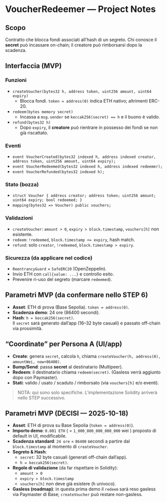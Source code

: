 # VoucherRedeemer — Project Notes

## Scopo
Contratto che blocca fondi associati all'hash di un segreto. Chi conosce il **secret** può incassare on-chain; il creatore può rimborsarsi dopo la scadenza.

## Interfaccia (MVP)
### Funzioni
- `createVoucher(bytes32 h, address token, uint256 amount, uint64 expiry)`
  - Blocca fondi. `token = address(0)` indica ETH nativo; altrimenti ERC-20.
- `redeem(bytes memory secret)`
  - Incassa a `msg.sender` se `keccak256(secret) == h` e il buono è valido.
- `refund(bytes32 h)`
  - Dopo `expiry`, il **creatore** può rientrare in possesso dei fondi se non già riscattato.

### Eventi
- `event VoucherCreated(bytes32 indexed h, address indexed creator, address token, uint256 amount, uint64 expiry);`
- `event VoucherRedeemed(bytes32 indexed h, address indexed redeemer);`
- `event VoucherRefunded(bytes32 indexed h);`

### Stato (bozza)
- `struct Voucher { address creator; address token; uint256 amount; uint64 expiry; bool redeemed; }`
- `mapping(bytes32 => Voucher) public vouchers;`

### Validazioni
- `createVoucher`: `amount > 0`, `expiry > block.timestamp`, `vouchers[h]` non esistente.
- `redeem`: `!redeemed`, `block.timestamp <= expiry`, hash match.
- `refund`: solo `creator`, `!redeemed`, `block.timestamp > expiry`.

### Sicurezza (da applicare nel codice)
- `ReentrancyGuard` + `SafeERC20` (OpenZeppelin).
- Invio ETH con `call{value: ...}` e controllo esito.
- Prevenire ri-uso del segreto (marcare `redeemed`).

## Parametri MVP (da confermare nello STEP 6)
- **Asset**: ETH di prova (Base Sepolia). `token = address(0)`.
- **Scadenza demo**: 24 ore (86400 secondi).
- **Hash**: `h = keccak256(secret)`.  
  Il `secret` sarà generato dall’app (16–32 byte casuali) e passato off-chain via prossimità.

## “Coordinate” per Persona A (UI/app)
- **Create**: genera `secret`, calcola `h`, chiama `createVoucher(h, address(0), amountWei, now+86400)`.
- **Bump/Send**: passa **secret** al destinatario (Multipeer).
- **Redeem**: il destinatario chiama `redeem(secret)`. (Gasless verrà aggiunto dopo con Paymaster).
- **Stati**: valido / usato / scaduto / rimborsato (via `vouchers[h]` e/o eventi).

> NOTA: qui sono solo specifiche. L’implementazione Solidity arriverà nello STEP successivo.
## Parametri MVP (DECISI — 2025-10-18)
- **Asset**: ETH di prova su Base Sepolia (`token = address(0)`).
- **Importo demo**: `0.001 ETH` ( = `1_000_000_000_000_000` wei ) proposto di default in UI, modificabile.
- **Scadenza standard**: `24 ore` = `86400` secondi a partire dal `block.timestamp` al momento di `createVoucher`.
- **Segreto & Hash**:
  - `secret`: 32 byte casuali (generati off-chain dall’app).
  - `h = keccak256(secret)`.
- **Regole di validazione** (da far rispettare in Solidity):
  - `amount > 0`
  - `expiry > block.timestamp`
  - `vouchers[h]` non deve già esistere (h univoco).
- **Gasless (roadmap)**: in questa prima demo il `redeem` sarà reso gasless via Paymaster di Base; `createVoucher` può restare non-gasless.
